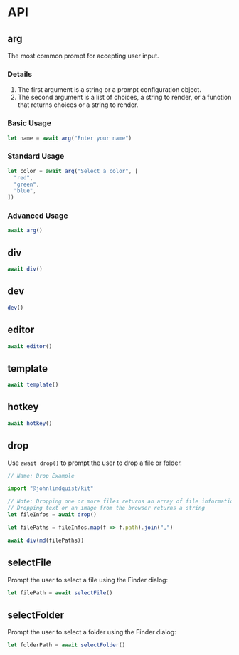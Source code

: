 # API

## arg

The most common prompt for accepting user input.

### Details

1. The first argument is a string or a prompt configuration object.
2. The second argument is a list of choices, a string to render, or a function that returns choices or a string to render.

### Basic Usage

```js
let name = await arg("Enter your name")
```

### Standard Usage

```js
let color = await arg("Select a color", [
  "red",
  "green",
  "blue",
])
```

### Advanced Usage

```js
await arg()
```

## div

```js
await div()
```

## dev

```js
dev()
```

## editor

```js
await editor()
```

## template

```js
await template()
```

## hotkey

```js
await hotkey()
```


## drop

Use `await drop()` to prompt the user to drop a file or folder.

```js
// Name: Drop Example

import "@johnlindquist/kit"

// Note: Dropping one or more files returns an array of file information
// Dropping text or an image from the browser returns a string
let fileInfos = await drop()

let filePaths = fileInfos.map(f => f.path).join(",")

await div(md(filePaths))
```

## selectFile

Prompt the user to select a file using the Finder dialog:

```js
let filePath = await selectFile()
```

## selectFolder

Prompt the user to select a folder using the Finder dialog:

```js
let folderPath = await selectFolder()
```

